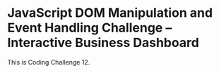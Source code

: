 # JavaScript DOM Manipulation and Event Handling Challenge – Interactive Business Dashboard

This is Coding Challenge 12.
